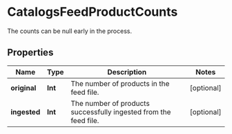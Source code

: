 

# CatalogsFeedProductCounts

The counts can be null early in the process.

## Properties

Name | Type | Description | Notes
------------ | ------------- | ------------- | -------------
**original** | **Int** | The number of products in the feed file. |  [optional]
**ingested** | **Int** | The number of products successfully ingested from the feed file. |  [optional]



